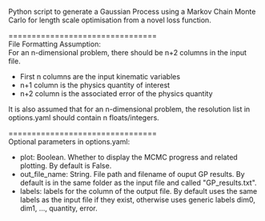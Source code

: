Python script to generate a Gaussian Process using a Markov Chain Monte Carlo for length scale optimisation from a novel loss function. 


================================  <br>
File Formatting Assumption:<br>
For an n-dimensional problem, there should be n+2 columns in the input file.
- First n columns are the input kinematic variables
- n+1 column is the physics quantity of interest
- n+2 column is the associated error of the physics quantity

It is also assumed that for an n-dimensional problem, the resolution list in options.yaml should contain n floats/integers. 

================================ <br>
Optional parameters in options.yaml: <br>
- plot: Boolean. Whether to display the MCMC progress and related plotting. By default is False. 
- out_file_name: String. File path and filename of ouput GP results. By default is in the same folder as the input file and called "GP_results.txt".   
- labels: labels for the column of the output file. By default uses the same labels as the input file if they exist, otherwise uses generic labels dim0, dim1, ..., quantity, error. 